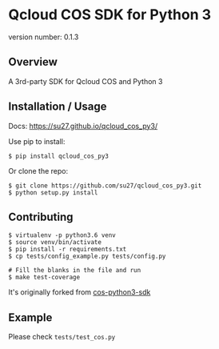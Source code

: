 Qcloud COS SDK for Python 3
===============================

version number: 0.1.3

Overview
--------

A 3rd-party SDK for Qcloud COS and Python 3

Installation / Usage
--------------------

Docs: https://su27.github.io/qcloud_cos_py3/

Use pip to install:

    $ pip install qcloud_cos_py3

Or clone the repo:

    $ git clone https://github.com/su27/qcloud_cos_py3.git
    $ python setup.py install

Contributing
------------

    $ virtualenv -p python3.6 venv
    $ source venv/bin/activate
    $ pip install -r requirements.txt
    $ cp tests/config_example.py tests/config.py

    # Fill the blanks in the file and run
    $ make test-coverage

It's originally forked from [cos-python3-sdk](https://github.com/imu-hupeng/cos-python3-sdk)

Example
-------

Please check `tests/test_cos.py`
